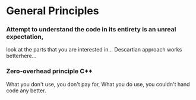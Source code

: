 # General Principles

### Attempt to understand the code in its entirety is an unreal expectation,
look at the parts that you are interested in... Descartian approach works betterhere...

### Zero-overhead principle C++
What you don't use, you don't pay for,
What you do    use, you couldn't hand code any better.




